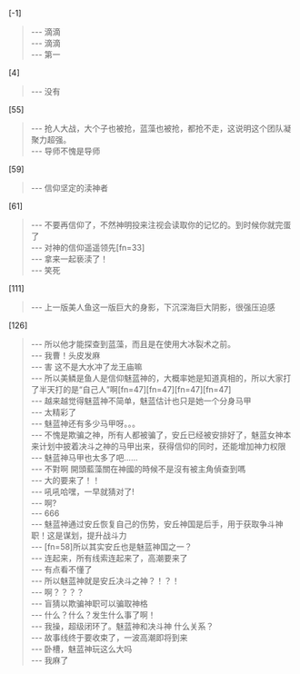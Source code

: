 
[-1] 
>--- 滴滴<br>
>--- 滴滴<br>
>--- 第一<br>

[4] 
>--- 没有<br>

[55] 
>--- 抢人大战，大个子也被抢，蓝藻也被抢，都抢不走，这说明这个团队凝聚力超强。<br>
>--- 导师不愧是导师<br>

[59] 
>--- 信仰坚定的渎神者<br>

[61] 
>--- 不要再信仰了，不然神明投来注视会读取你的记忆的。到时候你就完蛋了<br>
>--- 对神的信仰遥遥领先[fn=33]<br>
>--- 拿来一起亵渎了！<br>
>--- 笑死<br>

[111] 
>--- 上一版美人鱼这一版巨大的身影，下沉深海巨大阴影，很强压迫感<br>

[126] 
>--- 所以他才能探查到蓝藻，而且是在使用大冰裂术之前。<br>
>--- 我曹！头皮发麻<br>
>--- 害 这不是大水冲了龙王庙嘛<br>
>--- 所以美鳞是鱼人是信仰魅蓝神的，大概率她是知道真相的，所以大家打了半天打的是“自己人”啊[fn=47][fn=47][fn=47][fn=47]<br>
>--- 越来越觉得魅蓝神不简单，魅蓝估计也只是她一个分身马甲<br>
>--- 太精彩了<br>
>--- 魅蓝神还有多少马甲呀。。。<br>
>--- 不愧是欺骗之神，所有人都被骗了，安丘已经被安排好了，魅蓝女神本来计划中披着决斗之神的马甲出来，获得信仰的同时，还能增加神力权限<br>
>--- 魅蓝神马甲也太多了吧……<br>
>--- 不對啊 開頭藍藻關在神國的時候不是沒有被主角偵查到嗎<br>
>--- 大的要来了！！<br>
>--- 吼吼哈嘿，一早就猜对了!<br>
>--- 啊?<br>
>--- 666<br>
>--- 魅蓝神通过安丘恢复自己的伤势，安丘神国是后手，用于获取争斗神职！这是谋划，提升战斗力<br>
>--- [fn=58]所以其实安丘也是魅蓝神国之一？<br>
>--- 连起来，所有线索连起来了，高潮要来了<br>
>--- 有点看不懂了<br>
>--- 所以魅蓝神就是安丘决斗之神？！？！<br>
>--- 啊？？？？<br>
>--- 盲猜以欺骗神职可以骗取神格<br>
>--- 什么？什么？发生什么事了啊！<br>
>--- 我操，超级闭环了。魅蓝神和决斗神 什么关系？<br>
>--- 故事线终于要收束了，一波高潮即将到来<br>
>--- 卧槽，魅蓝神玩这么大吗<br>
>--- 我麻了<br>
